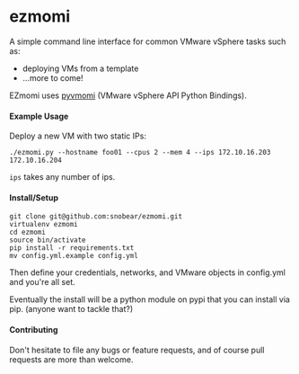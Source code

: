 ezmomi
======

A simple command line interface for common VMware vSphere tasks such as:

* deploying VMs from a template
* ...more to come!


EZmomi uses [pyvmomi](https://github.com/vmware/pyvmomi) (VMware vSphere API Python Bindings).
 

#### Example Usage


Deploy a new VM with two static IPs:


```
./ezmomi.py --hostname foo01 --cpus 2 --mem 4 --ips 172.10.16.203 172.10.16.204
```

`ips` takes any number of ips.

#### Install/Setup


```
git clone git@github.com:snobear/ezmomi.git
virtualenv ezmomi
cd ezmomi
source bin/activate
pip install -r requirements.txt
mv config.yml.example config.yml
```

Then define your credentials, networks, and VMware objects in config.yml and you're all set.

Eventually the install will be a python module on pypi that you can install via pip.  (anyone want to tackle that?)


#### Contributing
Don't hesitate to file any bugs or feature requests, and of course pull requests are more than welcome.



